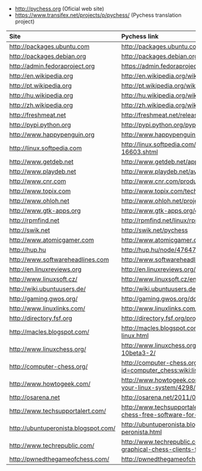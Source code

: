   * http://pychess.org (Oficial web site)
  * https://www.transifex.net/projects/p/pychess/ (Pychess translation project)

| Site | Pychess link | Language |
|:-----|:-------------|:---------|
| http://packages.ubuntu.com | http://packages.ubuntu.com/pychess                                              | english  |
| http://packages.debian.org | http://packages.debian.org/pychess                                              | english  |
| http://admin.fedoraproject.org | https://admin.fedoraproject.org/updates/pychess                                       | english  |
| http://en.wikipedia.org | http://en.wikipedia.org/wiki/Pychess                                            | english  |
| http://pt.wikipedia.org | http://pt.wikipedia.org/wiki/Pychess                                            | portuguese |
| http://hu.wikipedia.org | http://hu.wikipedia.org/wiki/Pychess                                            | hungarian |
| http://zh.wikipedia.org | http://zh.wikipedia.org/wiki/PyChess                                            | chinese  |
| http://freshmeat.net | http://freshmeat.net/releases/268482/                                          | english  |
| http://pypi.python.org | http://pypi.python.org/pypi/PyChess%20Staunton/0.10alpha                         | english  |
| http://www.happypenguin.org | http://www.happypenguin.org/show?PyChess                                        | english  |
| http://linux.softpedia.com | http://linux.softpedia.com/get/GAMES-ENTERTAINMENT/TBS/pychess-16603.shtml | english  |
| http://www.getdeb.net | http://www.getdeb.net/app.php?name=PyChess                                      | english  |
| http://www.playdeb.net | http://www.playdeb.net/available_games.html | english  |
| http://www.cnr.com | http://www.cnr.com/product/productOverview.seam?productId=27077                 | english  |
| http://www.topix.com | http://www.topix.com/tech/gnome/2007/12/pychess-0-8-beta3                       | english  |
| http://www.ohloh.net | http://www.ohloh.net/projects/9855                                              | english  |
| http://www.gtk-apps.org | http://www.gtk-apps.org/content/show.php/PyChess?content=70226 | english  |
| http://rpmfind.net | http://rpmfind.net/linux/rpm2html/search.php?query=pychess                      | english  |
| http://swik.net | http://swik.net/pychess                                              | english  |
| http://www.atomicgamer.com | http://www.atomicgamer.com/game.php?id=3344                                     | english  |
| http://hup.hu | http://hup.hu/node/47647                                             | hungarian |
| http://www.softwareheadlines.com | http://www.softwareheadlines.com/modules/planet/view.article.php/246416 | english  |
| http://en.linuxreviews.org | http://en.linuxreviews.org/Chess_games                                          | english  |
| http://www.linuxsoft.cz/ | http://www.linuxsoft.cz/en/sw_detail.php?id_item=11462 | english  |
| http://wiki.ubuntuusers.de/ | http://wiki.ubuntuusers.de/Schachsoftware | german   |
| http://gaming.gwos.org/ | http://gaming.gwos.org/doku.php/games:alphabetical:p:pychess | english  |
| http://www.linuxlinks.com/ | http://www.linuxlinks.com/article/20080510052539217/Games.html | english  |
| http://directory.fsf.org | http://directory.fsf.org/project/pychess/ | english  |
| http://macles.blogspot.com/ | http://macles.blogspot.com/2008/10/chess-on-acer-aspire-one-linux.html | english  |
| http://www.linuxchess.org/ | http://www.linuxchess.org/2010/09/usability-report-of-pychess-0-10beta3-2/ | english  |
| http://computer-chess.org/ | http://computer-chess.org/doku.php?id=computer_chess:wiki:lists:gui_protocol_support_list | english  |
| http://www.howtogeek.com/ | http://www.howtogeek.com/news/pychess-is-a-fun-chess-game-for-your-linux-system/4298/ | english  |
| http://osarena.net | http://osarena.net/2011/03/pychess-ora-gia-skaki.html | greek    |
| http://www.techsupportalert.com/ | http://www.techsupportalert.com/best-free-computer-chess.htm#best-chess-free-software-for-linux | english  |
| http://ubuntuperonista.blogspot.com/ | http://ubuntuperonista.blogspot.com/2011/07/pychess-el-ajedrez-peronista.html | spanish  |
| http://www.techrepublic.com/ | http://www.techrepublic.com/blog/opensource/my-four-favorite-graphical-chess-clients-for-linux/2944 | english  |
| http://pwnedthegameofchess.com/ | http://pwnedthegameofchess.com/pgn/ | english  |